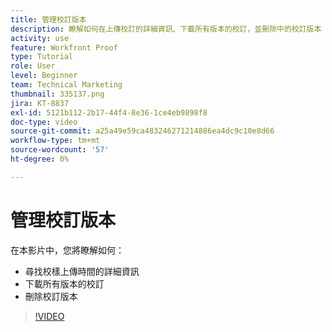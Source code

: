 ```yaml
---
title: 管理校訂版本
description: 瞭解如何在上傳校訂的詳細資訊、下載所有版本的校訂，並刪除中的校訂版本 [!DNL  Workfront].
activity: use
feature: Workfront Proof
type: Tutorial
role: User
level: Beginner
team: Technical Marketing
thumbnail: 335137.png
jira: KT-8837
exl-id: 5121b112-2b17-44f4-8e36-1ce4eb9898f8
doc-type: video
source-git-commit: a25a49e59ca483246271214886ea4dc9c10e8d66
workflow-type: tm+mt
source-wordcount: '57'
ht-degree: 0%

---
```


# 管理校訂版本

在本影片中，您將瞭解如何：

* 尋找校樣上傳時間的詳細資訊
* 下載所有版本的校訂
* 刪除校訂版本

>[!VIDEO](https://video.tv.adobe.com/v/335137/?quality=12&learn=on)

<!--
## Learn more
* Manage proof versions
* Remove or archive a proof
* Summary for documents overview
-->

